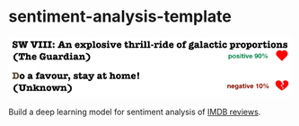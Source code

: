 # sentiment-analysis-template

![sentiment](images/sentiment.png)

Build a deep learning model for sentiment analysis of [IMDB reviews](http://ai.stanford.edu/~amaas/data/sentiment/).
